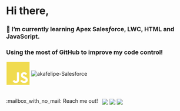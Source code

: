 # Hi there,
### 🌱 I’m currently learning Apex Sales<i>f</i>orce, LWC, HTML and JavaScript.
### Using the most of GitHub to improve my code control!

<div>
  <img align="center" alt="akfelipe-JS" height="64" width="64" src="https://raw.githubusercontent.com/devicons/devicon/master/icons/javascript/javascript-plain.svg">
  <img align="center" alt="akafelipe-Salesforce" src="https://c1.sfdcstatic.com/content/dam/sfdc-docs/www/logos/logo-salesforce.svg">
</div>

 
<div>
  <br><br>
  :mailbox_with_no_mail: Reach me out!&nbsp;&nbsp;  
  <a href="mailto:sqr.felipe@gmail.com"><img align="center" src="https://img.shields.io/badge/GMAIL-red"></a>
  <a href="https://www.linkedin.com/in/felipesiqueirasilva" target="_blank"><img align="center" src="https://img.shields.io/badge/LINKEDIN-blue"></a>  
  <a href="https://www.salesforce.com/trailblazer/akafelipe" target="_blank"><img align="center" src="https://img.shields.io/badge/TRAILHEAD-orange"></a>  
</div>


